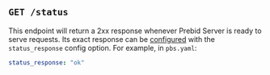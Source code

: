 ## `GET /status`

This endpoint will return a 2xx response whenever Prebid Server is ready to serve requests.
Its exact response can be [configured](../developers/configuration.md) with the `status_response`
config option. For example, in `pbs.yaml`:

```yaml
status_response: "ok"
```
